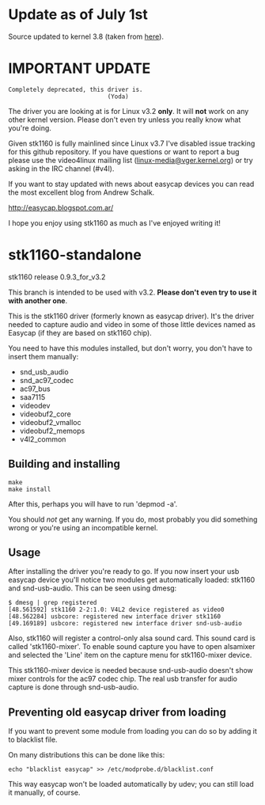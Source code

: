 Update as of July 1st
=====================

Source updated to kernel 3.8 (taken from [here](http://www.cs.unca.edu/kernel/linux-3.8/drivers/media/usb/stk1160/)).

IMPORTANT UPDATE
================

    Completely deprecated, this driver is.
                                (Yoda)

The driver you are looking at is for Linux v3.2 **only**.
It will **not** work on any other kernel version. Please don't even
try unless you really know what you're doing.

Given stk1160 is fully mainlined since Linux v3.7 I've disabled issue tracking
for this github repository. If you have questions or want to report a bug
please use the video4linux mailing list (linux-media@vger.kernel.org) or
try asking in the IRC channel (#v4l).

If you want to stay updated with news about easycap devices you can
read the most excellent blog from Andrew Schalk.

  http://easycap.blogspot.com.ar/
  
I hope you enjoy using stk1160 as much as I've enjoyed writing it!

stk1160-standalone
==================

stk1160 release 0.9.3\_for\_v3.2

This branch is intended to be used with v3.2.
__Please don't even try to use it with another one__.

This is the stk1160 driver (formerly known as easycap driver).
It's the driver needed to capture audio and video in some of those
little devices named as Easycap (if they are based on stk1160 chip).

You need to have this modules installed, but don't worry,
you don't have to insert them manually:

- snd\_usb\_audio
- snd\_ac97\_codec
- ac97\_bus
- saa7115
- videodev
- videobuf2\_core
- videobuf2\_vmalloc
- videobuf2\_memops
- v4l2\_common

Building and installing
-----------------------

    make
    make install
    
After this, perhaps you will have to run 'depmod -a'.

You should *not* get any warning. 
If you do, most probably you did something wrong or you're using an incompatible kernel.

Usage
-----

After installing the driver you're ready to go.
If you now insert your usb easycap device you'll notice two modules get automatically loaded:
stk1160 and snd-usb-audio.
This can be seen using dmesg:

    $ dmesg | grep registered
    [48.561592] stk1160 2-2:1.0: V4L2 device registered as video0
    [48.562284] usbcore: registered new interface driver stk1160
    [49.169189] usbcore: registered new interface driver snd-usb-audio

Also, stk1160 will register a control-only alsa sound card.
This sound card is called 'stk1160-mixer'.
To enable sound capture you have to open alsamixer and selected
the 'Line' item on the capture menu for stk1160-mixer device.

This stk1160-mixer device is needed because snd-usb-audio
doesn't show mixer controls for the ac97 codec chip.
The real usb transfer for audio capture is done through snd-usb-audio.

Preventing old easycap driver from loading
------------------------------------------

If you want to prevent some module from loading
you can do so by adding it to blacklist file.

On many distributions this can be done like this:

    echo "blacklist easycap" >> /etc/modprobe.d/blacklist.conf

This way easycap won't be loaded automatically by udev;
you can still load it manually, of course.
